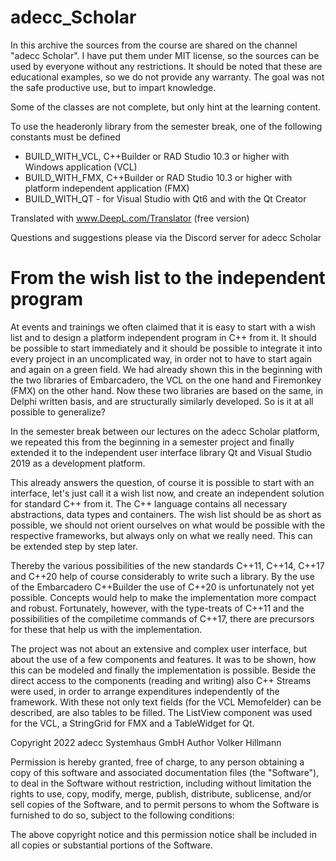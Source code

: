 # adecc_Scholar

In this archive the sources from the course are shared on the channel "adecc Scholar". I have put them under MIT license, so the sources can be used by everyone without any restrictions. It should be noted that these are educational examples, so we do not provide any warranty. The goal was not the safe productive use, but to impart knowledge.

Some of the classes are not complete, but only hint at the learning content. 

To use the headeronly library from the semester break, one of the following constants must be defined
- BUILD_WITH_VCL, C++Builder or RAD Studio 10.3 or higher with Windows application (VCL)
- BUILD_WITH_FMX, C++Builder or RAD Studio 10.3 or higher with platform independent application (FMX)
- BUILD_WITH_QT - for Visual Studio with Qt6 and with the Qt Creator

Translated with www.DeepL.com/Translator (free version)

Questions and suggestions please via the Discord server for adecc Scholar

# From the wish list to the independent program

At events and trainings we often claimed that it is easy to start with a wish list and to design a platform independent program in C++ from it. It should be possible to start immediately and it should be possible to integrate it into every project in an uncomplicated way, in order not to have to start again and again on a green field. We had already shown this in the beginning with the two libraries of Embarcadero, the VCL on the one hand and Firemonkey (FMX) on the other hand. Now these two libraries are based on the same, in Delphi written basis, and are structurally similarly developed. So is it at all possible to generalize?

In the semester break between our lectures on the adecc Scholar platform, we repeated this from the beginning in a semester project and finally extended it to the independent user interface library Qt and Visual Studio 2019 as a development platform.

This already answers the question, of course it is possible to start with an interface, let's just call it a wish list now, and create an independent solution for standard C++ from it. The C++ language contains all necessary abstractions, data types and containers. The wish list should be as short as possible, we should not orient ourselves on what would be possible with the respective frameworks, but always only on what we really need. This can be extended step by step later.

Thereby the various possibilities of the new standards C++11, C++14, C++17 and C++20 help of course considerably to write such a library. By the use of the Embarcadero C++Builder the use of C++20 is unfortunately not yet possible. Concepts would help to make the implementation more compact and robust. Fortunately, however, with the type-treats of C++11 and the possibilities of the compiletime commands of C++17, there are precursors for these that help us with the implementation.

The project was not about an extensive and complex user interface, but about the use of a few components and features. It was to be shown, how this can be modeled and finally the implementation is possible. Beside the direct access to the components (reading and writing) also C++ Streams were used, in order to arrange expenditures independently of the framework. With these not only text fields (for the VCL Memofelder) can be described, are also tables to be filled. The ListView component was used for the VCL, a StringGrid for FMX and a TableWidget for Qt. 



Copyright 2022 adecc Systemhaus GmbH
Author Volker Hillmann

Permission is hereby granted, free of charge, to any person obtaining a copy
of this software and associated documentation files (the "Software"), to deal
in the Software without restriction, including without limitation the rights
to use, copy, modify, merge, publish, distribute, sublicense, and/or sell
copies of the Software, and to permit persons to whom the Software is
furnished to do so, subject to the following conditions:

The above copyright notice and this permission notice shall be included in
all copies or substantial portions of the Software.
